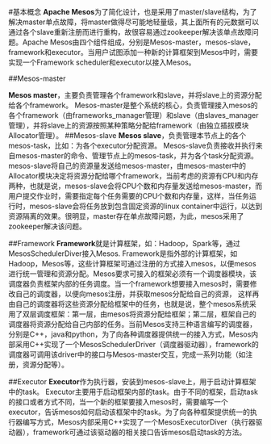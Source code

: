 #基本概念
**Apache Mesos**为了简化设计，也是采用了master/slave结构，为了解决master单点故障，将master做得尽可能地轻量级，其上面所有的元数据可以通过各个slave重新注册而进行重构，故很容易通过zookeeper解决该单点故障问题。Apache Mesos由四个组件组成，分别是Mesos-master，mesos-slave，framework和executor。当用户试图添加一种新的计算框架到Mesos中时，需要实现一个Framework scheduler和executor以接入Mesos。


##Mesos-master

**Mesos master**，主要负责管理各个framework和slave，并将slave上的资源分配给各个framework。
Mesos-master是整个系统的核心，负责管理接入mesos的各个framework（由frameworks_manager管理）和slave（由slaves_manager管理），并将slave上的资源按照某种策略分配给framework（由独立插拔模块Allocator管理）。
##Mesos-slave
**Mesos slave**，负责管理本节点上的各个mesos-task，比如：为各个executor分配资源。
Mesos-slave负责接收并执行来自mesos-master的命令、管理节点上的mesos-task，并为各个task分配资源。mesos-slave将自己的资源量发送给mesos-master，由mesos-master中的Allocator模块决定将资源分配给哪个framework，当前考虑的资源有CPU和内存两种，也就是说，mesos-slave会将CPU个数和内存量发送给mesos-master，而用户提交作业时，需要指定每个任务需要的CPU个数和内存量，这样，当任务运行时，mesos-slave会将任务放到包含固定资源的linux container中运行，以达到资源隔离的效果。很明显，master存在单点故障问题，为此，mesos采用了zookeeper解决该问题。

##Framework
**Framework**就是计算框架，如：Hadoop，Spark等，通过MesosSchedulerDiver接入Mesos.
Framework是指外部的计算框架，如Hadoop，Mesos等，这些计算框架可通过注册的方式接入mesos，以便mesos进行统一管理和资源分配。Mesos要求可接入的框架必须有一个调度器模块，该调度器负责框架内部的任务调度。当一个framework想要接入mesos时，需要修改自己的调度器，以便向mesos注册，并获取mesos分配给自己的资源， 这样再由自己的调度器将这些资源分配给框架中的任务，也就是说，整个mesos系统采用了双层调度框架：第一层，由mesos将资源分配给框架；第二层，框架自己的调度器将资源分配给自己内部的任务。当前Mesos支持三种语言编写的调度器，分别是C++，java和python，为了向各种调度器提供统一的接入方式，Mesos内部采用C++实现了一个MesosSchedulerDriver（调度器驱动器），framework的调度器可调用该driver中的接口与Mesos-master交互，完成一系列功能（如注册，资源分配等）。

##Executor
**Executor**作为执行器，安装到mesos-slave上，用于启动计算框架中的task。
Executor主要用于启动框架内部的task。由于不同的框架，启动task的接口或者方式不同，当一个新的框架要接入mesos时，需要编写一个executor，告诉mesos如何启动该框架中的task。为了向各种框架提供统一的执行器编写方式，Mesos内部采用C++实现了一个MesosExecutorDiver（执行器驱动器），framework可通过该驱动器的相关接口告诉mesos启动task的方法。




